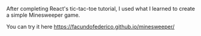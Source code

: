 After completing React's tic-tac-toe tutorial, I used what I learned to create a simple Minesweeper game.

You can try it here https://facundofederico.github.io/minesweeper/